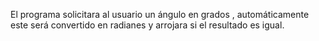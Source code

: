 El programa solicitara al usuario un ángulo en grados , automáticamente este será convertido en radianes y arrojara si el resultado es igual.
